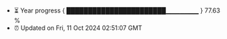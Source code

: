 - ⏳ Year progress { ███████████████████████▁▁▁▁▁▁▁ } 77.63 %
- ⏰ Updated on Fri, 11 Oct 2024 02:51:07 GMT

